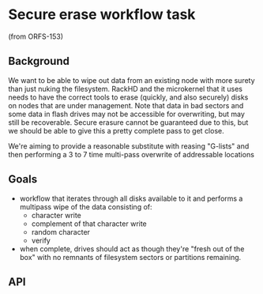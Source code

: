 # Secure erase workflow task

(from ORFS-153)

## Background

We want to be able to wipe out data from an existing node with more surety than
just nuking the filesystem. RackHD and the microkernel that it uses needs to
have the correct tools to erase (quickly, and also securely) disks on nodes that
are under management.  Note that data in bad sectors and some data in flash
drives may not be accessible for overwriting, but may still be recoverable.
Secure erasure cannot be guaranteed due to this, but we should be able to give
this a pretty complete pass to get close.

We're aiming to provide a reasonable substitute with reasing "G-lists" and
then performing a 3 to 7 time multi-pass overwrite of addressable locations

## Goals

 - workflow that iterates through all disks available to it and performs a
   multipass wipe of the data consisting of:
   - character write
   - complement of that character write
   - random character
   - verify
 - when complete, drives should act as though they're "fresh out of the box"
   with no remnants of filesystem sectors or partitions remaining.

## API
